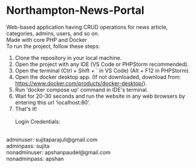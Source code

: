 # Northampton-News-Portal
Web-based application having CRUD operations for news article, categories, admins, users, and so on.<br>
Made with core PHP and Docker<br>
To run the project, follow these steps:<br>
1. Clone the repository in your local machine.<br>
2. Open the project with any IDE (VS Code or PHPStorm recommended).<br>
3. Open the terminal (Ctrl + Shift + ` in VS Code) (Alt + F12 in PHPStorm).<br>
4. Open the docker desktop app. (If not downloaded, download from: https://www.docker.com/products/docker-desktop/).<br>
5. Run 'docker compose up' command in IDE's terminal.<br>
6. Wait for 20-30 seconds and run the website in any web browsers by entering this url 'localhost:80'.<br>
7. That's it!<br><br>
Login Credentials:<br>
<br>
adminuser: sujitaparajuli@gmail.com<br>
adminpass: sujita<br>
nonadminuser: apshanpaudel@gmail.com<br>
nonadminpass: apshan<br>
